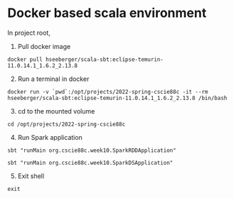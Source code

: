 # Docker based scala  environment

In project root,

1. Pull docker image
```
docker pull hseeberger/scala-sbt:eclipse-temurin-11.0.14.1_1.6.2_2.13.8
```

2. Run a terminal in docker
```
docker run -v `pwd`:/opt/projects/2022-spring-cscie88c -it --rm hseeberger/scala-sbt:eclipse-temurin-11.0.14.1_1.6.2_2.13.8 /bin/bash
```

3. cd to the mounted volume

```
cd /opt/projects/2022-spring-cscie88c
```

4. Run Spark application
```
sbt "runMain org.cscie88c.week10.SparkRDDApplication"

sbt "runMain org.cscie88c.week10.SparkDSApplication"
```

5. Exit shell
```
exit
```
